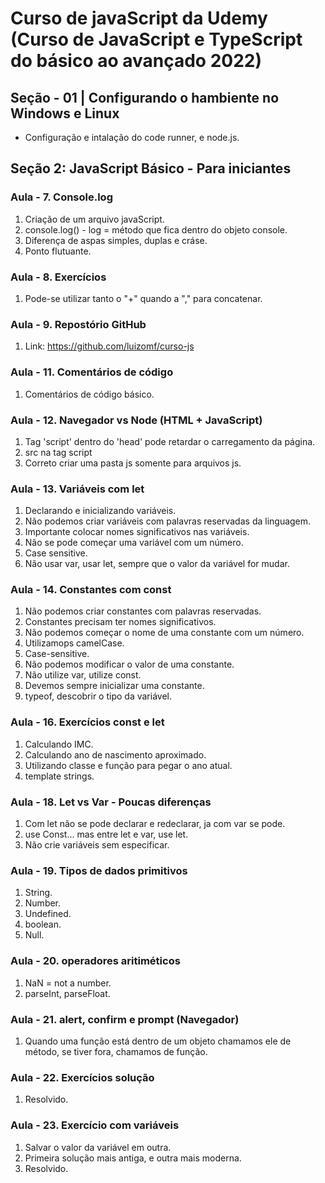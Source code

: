 # Curso de javaScript da Udemy (Curso de JavaScript e TypeScript do básico ao avançado 2022)

## Seção - 01 | Configurando o hambiente no Windows e Linux
* Configuração e intalação do  code  runner, e node.js.

## Seção 2: JavaScript Básico - Para iniciantes
### Aula - 7. Console.log
1. Criação de um arquivo javaScript.
2. console.log() - log = método que  fica dentro do objeto console.
3. Diferença de aspas simples, duplas e cráse.
4. Ponto flutuante.
### Aula - 8. Exercícios
1. Pode-se utilizar tanto o "+" quando a "," para concatenar.
### Aula - 9. Repostório GitHub
1. Link: https://github.com/luizomf/curso-js
### Aula - 11. Comentários de código
1. Comentários de código básico.
### Aula - 12. Navegador vs Node (HTML + JavaScript)
1. Tag 'script' dentro do 'head' pode retardar o carregamento da página.
2. src na tag script
3. Correto criar uma pasta js somente para arquivos js.
### Aula - 13. Variáveis com let
1. Declarando e inicializando variáveis.
2. Não podemos criar variáveis com palavras reservadas da linguagem.
3. Importante colocar nomes significativos nas variáveis.
4. Não se pode começar uma variável com um número.
5. Case sensitive.
6. Não usar var, usar let, sempre que o valor da variável for mudar.
### Aula - 14. Constantes com const
1. Não podemos criar constantes com palavras reservadas.
2. Constantes precisam ter nomes significativos.
3. Não podemos começar o nome de uma constante com um número.
4. Utilizamops camelCase.
5. Case-sensitive.
6. Não podemos modificar o valor de uma constante.
7. Não utilize var, utilize const.
8. Devemos sempre inicializar uma constante.
9. typeof, descobrir o tipo da variável.
### Aula - 16. Exercícios const e let
1. Calculando IMC.
2. Calculando ano de nascimento aproximado.
3. Utilizando classe e função para pegar o ano atual.
4. template strings.
### Aula - 18. Let vs Var - Poucas diferenças
1. Com let não se pode declarar e redeclarar, ja com var se pode.
1. use Const... mas entre let e var, use let.
2. Não crie variáveis sem especificar.
### Aula - 19. Tipos de dados primitivos 
1. String.
2. Number.
3. Undefined.
4. boolean.
5. Null.
### Aula - 20. operadores aritiméticos
1. NaN = not a number.
2. parseInt, parseFloat.
### Aula - 21. alert, confirm e prompt (Navegador)
1. Quando uma função está dentro de um objeto chamamos ele de método, se tiver fora, chamamos de função.
### Aula - 22. Exercícios solução
1. Resolvido.
### Aula - 23. Exercício com variáveis
1. Salvar o valor da variável em outra.
2. Primeira solução mais antiga, e outra mais moderna.
3. Resolvido.